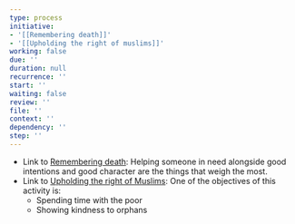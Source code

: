 ```yaml
---
type: process
initiative:
- '[[Remembering death]]'
- '[[Upholding the right of muslims]]'
working: false
due: ''
duration: null
recurrence: ''
start: ''
waiting: false
review: ''
file: ''
context: ''
dependency: ''
step: ''
---
```


* Link to [Remembering death](docs/sidebar1/Initiatives/good%20traits/Remembering%20death.md): Helping someone in need alongside good intentions and good character are the things that weigh the most.
* Link to [Upholding the right of Muslims](docs/sidebar1/Initiatives/worship/Upholding%20the%20right%20of%20muslims.md): One of the objectives of this activity is:
	* Spending time with the poor
	* Showing kindness to orphans

